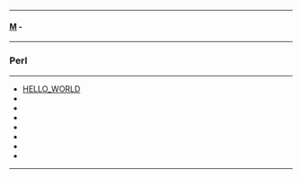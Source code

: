 
---

#### [M](https://github.com/ttltrk/TTT/blob/master/menu.md) -

---

### Perl

---

* [HELLO_WORLD](https://github.com/ttltrk/TTT/blob/master/PL/HELLO_WORLD.md)
* []()
* []()
* []()
* []()
* []()
* []()
* []()

---
